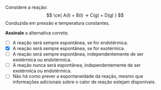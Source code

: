 Considere a reação:
$$
    \ce{ A(l) + B(l) -> C(g) + D(g) }
$$
Conduzida em pressão e temperatura constantes.

**Assinale** a alternativa *correta*.

- [ ] A reação será sempre espontânea, se for endotérmica.
- [x] A reação será sempre espontânea, se for exotérmica.
- [ ] A reação será sempre espontânea, independentemente de ser exotérmica ou endotérmica.
- [ ] A reação nunca será espontânea, independentemente de ser exotérmica ou endotérmica.
- [ ] Não há como prever a espontaneidade da reação, mesmo que informações adicionais sobre o calor de reação estejam disponíveis.

